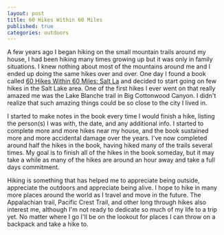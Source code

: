 ```yaml
---
layout: post
title: 60 Hikes Within 60 Miles
published: true
categories: outdoors
---
```

A few years ago I began hiking on the small mountain trails around my house, I had been hiking many times growing up but it was only in family situations. I knew nothing about most of the mountains around me and I ended up doing the same hikes over and over. One day I found a book called [60 Hikes Within 60 Miles: Salt La][amazonLink] and decided to start going on few hikes in the Salt Lake area. One of the first hikes I ever went on that really amazed me was the Lake Blanche trail in Big Cottonwood Canyon. I didn't realize that such amazing things could be so close to the city I lived in.

I started to make notes in the book every time I would finish a hike, listing the person(s) I was with, the date, and any additional info. I started to complete more and more hikes near my house, and the book sustained more and more accidental damage over the years. I've now completed around half the hikes in the book, having hiked many of the trails several times. My goal is to finish all of the hikes in the book someday, but it may take a while as many of the hikes are around an hour away and take a full days commitment. 

Hiking is something that has helped me to appreciate being outside, appreciate the outdoors and appreciate being alive. I hope to hike in many more places around the world as I travel and move in the future. The Appalachian trail, Pacific Crest Trail, and other long through hikes also interest me, although I'm not ready to dedicate so much of my life to a trip yet. No matter where I go I'll be on the lookout for places I can throw on a backpack and take a hike to.

[amazonLink]: http://www.amazon.com/gp/product/0897329422/ref=as_li_tl?ie=UTF8&camp=1789&creative=9325&creativeASIN=0897329422&linkCode=as2&tag=bikr-20&linkId=5XTEWV73CJQKN5EX
